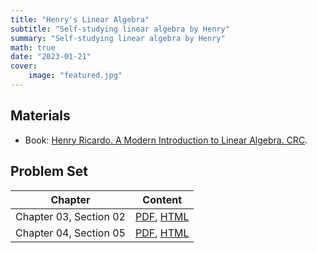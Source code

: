 ```yaml
---
title: "Henry's Linear Algebra"
subtitle: "Self-studying linear algebra by Henry"
summary: "Self-studying linear algebra by Henry"
math: true
date: "2023-01-21"
cover:
    image: "featured.jpg"
---
```


## Materials

- Book: [Henry Ricardo. A Modern Introduction to Linear Algebra. CRC](https://www.taylorfrancis.com/books/mono/10.1201/b16027/modern-introduction-linear-algebra-henry-ricardo).

## Problem Set

| Chapter      | Content  |
|--------------|-----------|
| Chapter 03, Section 02 | [PDF](./ch03-sec02_sol.pdf), [HTML](/henry-linear-post/ch03-sec02) |
| Chapter 04, Section 05 | [PDF](./ch04-sec05_sol.pdf), [HTML](/henry-linear-post/ch04-sec05) |
